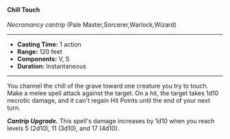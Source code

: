 #### Chill Touch
*Necromancy cantrip* (Pale Master,Sorcerer,Warlock,Wizard)
___
- **Casting Time:** 1 action
- **Range:** 120 feet
- **Components:** V, S
- **Duration:** Instantaneous
---
You channel the chill of the grave toward one creature you try to touch. Make a melee spell attack against the target. On a hit, the target takes 1d10 necrotic damage, and it can't regain Hit Points until the end of your next turn.

***Cantrip Upgrade.*** This spell's damage increases by 1d10 when you reach levels 5 (2d10), 11 (3d10), and 17 (4d10).

